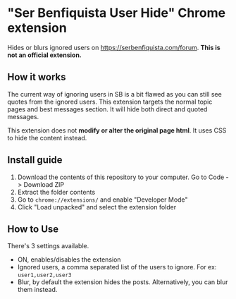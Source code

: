 # "Ser Benfiquista User Hide" Chrome extension

Hides or blurs ignored users on https://serbenfiquista.com/forum. **This is not an official extension.**

## How it works
 
The current way of ignoring users in SB is a bit flawed as you can still see quotes from the ignored users.
This extension targets the normal topic pages and best messages section. It will hide both direct and quoted messages.

This extension does not **modify or alter the original page html**. It uses CSS to hide the content instead.

## Install guide

1. Download the contents of this repository to your computer. Go to Code -> Download ZIP
2. Extract the folder contents
3. Go to `chrome://extensions/` and enable "Developer Mode"
4. Click "Load unpacked" and select the extension folder

## How to Use

There's 3 settings available.

- ON, enables/disables the extension
- Ignored users, a comma separated list of the users to ignore. For ex: `user1,user2,user3`
- Blur, by default the extension hides the posts. Alternatively, you can blur them instead.
